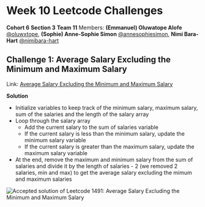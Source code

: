 # Week 10 Leetcode Challenges
**Cohort 6**
**Section 3**
**Team 11**
Members: **(Emmanuel) Oluwatope Alofe** [@oluwxtope](https://github.com/oluwxtope), **(Sophie) Anne-Sophie Simon** [@annesophiesimon](https://github.com/annesophiesimon), **Nimi Bara-Hart** [@nimibara-hart](https://github.com/NimiBara-hart)


## Challenge 1: Average Salary Excluding the Minimum and Maximum Salary
Link: [Average Salary Excluding the Minimum and Maximum Salary](https://leetcode.com/problems/average-salary-excluding-the-minimum-and-maximum-salary/description/)

**Solution**
- Initialize variables to keep track of the minimum salary, maximum
  salary, sum of the salaries and the length of the salary array
- Loop through the salary array
    - Add the current salary to the sum of salaries variable
    - If the current salary is less than the minimum salary, update the minimum salary variable
    - If the current salary is greater than the maximum salary, update the maximum salary variable
- At the end, remove the maximum and minimum salary from the sum of salaries and divide it by the length of salaries - 2 (we removed 2 salaries, min and max) to get the average salary excluding the mimum and maximum salaries

![Accepted solution of Leetcode 1491: Average Salary Excluding the Minimum and Maximum Salary](https://github.com/@oluwxtope/s3t11-w10-leetcode/blob/main/images/challenge1.jpg?raw=true)
